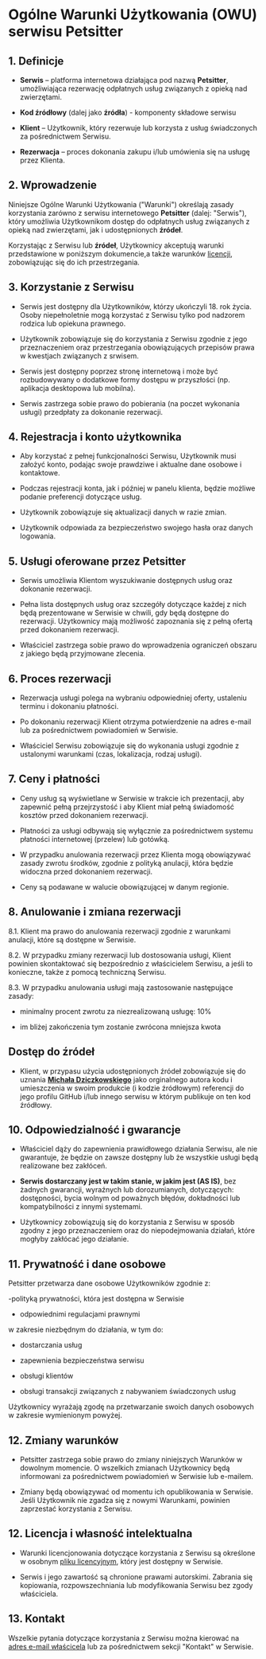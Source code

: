 # Ogólne Warunki Użytkowania (OWU) serwisu **Petsitter**

## 1. Definicje

- **Serwis** – platforma internetowa działająca pod nazwą **Petsitter**, umożliwiająca rezerwację odpłatnych usług związanych z opieką nad zwierzętami.

- **Kod źródłowy** (dalej jako **źródła**) - komponenty składowe serwisu 

- **Klient** – Użytkownik, który rezerwuje lub korzysta z usług świadczonych za pośrednictwem Serwisu.

- **Rezerwacja** – proces dokonania zakupu i/lub umówienia się na usługę przez Klienta.

## 2. Wprowadzenie

Niniejsze Ogólne Warunki Użytkowania ("Warunki") określają zasady korzystania zarówno z serwisu internetowego **Petsitter** (dalej: "Serwis"), który umożliwia Użytkownikom dostęp do odpłatnych usług związanych z opieką nad zwierzętami, jak i udostępnionych **źródeł**.

Korzystając z Serwisu lub **źródeł**, Użytkownicy akceptują warunki przedstawione w poniższym dokumencie,a także warunków [licencji](https://github.com/mdziczkowski/petsitter/legal/license/pl.md), zobowiązując się do ich przestrzegania.


## 3. Korzystanie z Serwisu

- Serwis jest dostępny dla Użytkowników, którzy ukończyli 18. rok życia. Osoby niepełnoletnie mogą korzystać z Serwisu tylko pod nadzorem rodzica lub opiekuna prawnego.

- Użytkownik zobowiązuje się do korzystania z Serwisu zgodnie z jego przeznaczeniem oraz przestrzegania obowiązujących przepisów prawa w kwestjach związanych z srwisem.

- Serwis jest dostępny poprzez stronę internetową i może być rozbudowywany o dodatkowe formy dostępu w przyszłości (np. aplikacja desktopowa lub mobilna).

- Serwis zastrzega sobie prawo do pobierania (na poczet wykonania usługi) przedpłaty za dokonanie rezerwacji.

## 4. Rejestracja i konto użytkownika

- Aby korzystać z pełnej funkcjonalności Serwisu, Użytkownik musi założyć konto, podając swoje prawdziwe i aktualne dane osobowe i kontaktowe.

- Podczas  rejestracji konta, jak i później w panelu klienta, będzie możliwe podanie preferencji dotyczące usług.

- Użytkownik zobowiązuje się aktualizacji danych w razie zmian.

- Użytkownik odpowiada za bezpieczeństwo swojego hasła oraz danych logowania.

## 5. Usługi oferowane przez Petsitter

- Serwis umożliwia Klientom wyszukiwanie dostępnych usług oraz dokonanie rezerwacji.

- Pełna lista dostępnych usług oraz szczegóły dotyczące każdej z nich będą prezentowane w Serwisie w chwili, gdy będą dostępne do rezerwacji. Użytkownicy mają możliwość zapoznania się z pełną ofertą przed dokonaniem rezerwacji.

- Właściciel zastrzega sobie prawo do wprowadzenia ograniczeń obszaru z jakiego będą przyjmowane zlecenia.

## 6. Proces rezerwacji

- Rezerwacja usługi polega na wybraniu odpowiedniej oferty, ustaleniu terminu i dokonaniu płatności.

- Po dokonaniu rezerwacji Klient otrzyma potwierdzenie na adres e-mail lub za pośrednictwem powiadomień w Serwisie.

- Właściciel Serwisu zobowiązuje się do wykonania usługi zgodnie z ustalonymi warunkami (czas, lokalizacja, rodzaj usługi).

## 7. Ceny i płatności


- Ceny usług są wyświetlane w Serwisie w trakcie ich prezentacji, aby zapewnić pełną przejrzystość i aby Klient miał pełną świadomość kosztów przed dokonaniem rezerwacji.

- Płatności za usługi odbywają się wyłącznie za pośrednictwem systemu płatności internetowej (przelew) lub gotówką.

- W przypadku anulowania rezerwacji przez Klienta mogą obowiązywać zasady zwrotu środków, zgodnie z polityką anulacji, która będzie widoczna przed dokonaniem rezerwacji.

- Ceny są podawane w walucie obowiązującej w danym regionie.

## 8. Anulowanie i zmiana rezerwacji

8.1. Klient ma prawo do anulowania rezerwacji zgodnie z warunkami anulacji, które są dostępne w Serwisie.

8.2. W przypadku zmiany rezerwacji lub dostosowania usługi, Klient powinien skontaktować się bezpośrednio z właścicielem Serwisu, a jeśli to konieczne, także z pomocą techniczną Serwisu.

8.3. W przypadku anulowania usługi mają zastosowanie następujące zasady:

- minimalny procent zwrotu za niezrealizowaną usługę: 10%

- im bliżej zakończenia tym zostanie zwrócona mniejsza kwota

## Dostęp do **źródeł**

- Klient, w przypasu użycia udostępnionych źródeł zobowiązuje się do uznania [**Michała Dziczkowskiego**](mailto:m.dziczokwski@protonmail.com) jako orginalnego autora kodu i umieszczenia w swoim produkcie (i kodzie źródłowym) referencji do jego profilu GitHub i/lub innego serwisu w którym publikuje on ten kod źródłowy.

## 10. Odpowiedzialność i gwarancje

- Właściciel dąży do zapewnienia prawidłowego działania Serwisu, ale nie gwarantuje, że będzie on zawsze dostępny lub że wszystkie usługi będą realizowane bez zakłóceń.

- **Serwis dostarczany jest w takim stanie, w jakim jest (AS IS)**, bez żadnych gwarancji, wyraźnych lub dorozumianych, dotyczących: dostępności, bycia wolnym od poważnych błędów, dokładności lub kompatybilności z innymi systemami.

- Użytkownicy zobowiązują się do korzystania z Serwisu w sposób zgodny z jego przeznaczeniem oraz do niepodejmowania działań, które mogłyby zakłócać jego działanie.

## 11. Prywatność i dane osobowe

Petsitter przetwarza dane osobowe Użytkowników zgodnie z:

 -polityką prywatności, która jest dostępna w Serwisie
 
 - odpowiednimi regulacjami prawnymi

w zakresie niezbędnym do działania, w tym do:

 - dostarczania usług
 
 - zapewnienia bezpieczeństwa serwisu

 - obsługi klientów

 - obsługi transakcji związanych z nabywaniem świadczonych usług

Użytkownicy wyrażają zgodę na przetwarzanie swoich danych osobowych w zakresie wymienionym powyżej.

## 12. Zmiany warunków

- Petsitter zastrzega sobie prawo do zmiany niniejszych Warunków w dowolnym momencie. O wszelkich zmianach Użytkownicy będą informowani za pośrednictwem powiadomień w Serwisie lub e-mailem.

- Zmiany będą obowiązywać od momentu ich opublikowania w Serwisie. Jeśli Użytkownik nie zgadza się z nowymi Warunkami, powinien zaprzestać korzystania z Serwisu.

## 12. Licencja i własność intelektualna

- Warunki licencjonowania dotyczące korzystania z Serwisu są określone w osobnym [pliku licencyjnym](https://github.com/mdziczkowski/petsitter/legal/license/pl.md), który jest dostępny w Serwisie.

- Serwis i jego zawartość są chronione prawami autorskimi. Zabrania się kopiowania, rozpowszechniania lub modyfikowania Serwisu bez zgody właściciela.

## 13. Kontakt

Wszelkie pytania dotyczące korzystania z Serwisu można kierować na [adres e-mail właścicela](mailto:mcgiwer@proton.me) lub za pośrednictwem sekcji "Kontakt" w Serwisie.
